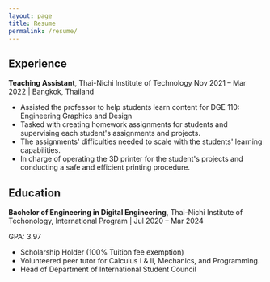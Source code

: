 ```yaml
---
layout: page
title: Resume
permalink: /resume/
---
```


## Experience

**Teaching Assistant**,
Thai-Nichi Institute of Technology Nov 2021 – Mar 2022 | Bangkok, Thailand

- Assisted the professor to help students learn content for DGE 110: Engineering Graphics and Design
- Tasked with creating homework assignments for students and supervising each student's assignments and projects.
- The assignments' difficulties needed to scale with the students' learning capabilities.
- In charge of operating the 3D printer for the student's projects and conducting a safe and efficient printing procedure.

## Education

**Bachelor of Engineering in Digital Engineering**,
Thai-Nichi Institute of Techonology, International Program
| Jul 2020 – Mar 2024

GPA: 3.97

- Scholarship Holder (100% Tuition fee exemption)
- Volunteered peer tutor for Calculus I & II, Mechanics, and Programming.
- Head of Department of International Student Council

